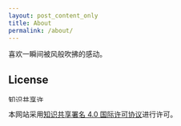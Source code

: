 ```yaml
---
layout: post_content_only
title: About
permalink: /about/
---
```

喜欢一瞬间被风般吹拂的感动。

## License

<a rel="license" href="https://creativecommons.org/licenses/by/4.0/">
  <img class="not-center" alt="知识共享许可协议" src="https://i.creativecommons.org/l/by/4.0/80x15.png" width="80" height="15"/>
</a>

本网站采用<a rel="license" href="https://creativecommons.org/licenses/by/4.0/">知识共享署名 4.0 国际许可协议</a>进行许可。
